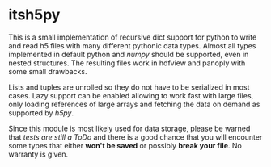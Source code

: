 # itsh5py

This is a small implementation of recursive dict support for python to write
and read h5 files with many different pythonic data types. Almost all types
implemented in default python and *numpy* should be supported, even in nested
structures. The resulting files work in hdfview and panoply with some small
drawbacks.

Lists and tuples are unrolled so they do not have to be serialized in most cases.
Lazy support can be enabled allowing to work fast with large files, only loading
references of large arrays and fetching the data on demand as supported by
*h5py*.

Since this module is most likely used for data storage, please be warned that
*tests are still a ToDo* and there is a good chance that you will encounter some
types that either **won't be saved** or possibly **break your file**. No
warranty is given.

[docs]: https://www.google.com
